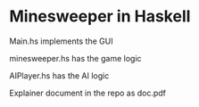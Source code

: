 # Minesweeper in Haskell

Main.hs implements the GUI

minesweeper.hs has the game logic

AIPlayer.hs has the AI logic

Explainer document in the repo as doc.pdf

